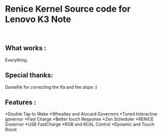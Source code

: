 <h1> Renice Kernel Source code for Lenovo K3 Note </h1>
<br>
<h2> What works :</h2>
	Everything.
<h2>Special thanks: </h2>
	Danielhk for correcting the tfa and the alsps :) 
<h2> Features :</h2>
	*Double Tap to Wake
	*Wheatley and Alucard Governors
	*Tuned Interactive governor
	*Fast Charge
	*Better touch Response
	*Zen Scheduler
	*RENICE Governor
	*USB FastCharge
	*RGB and KCAL Control
	*Dynamic and Touch Boost
